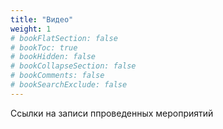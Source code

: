 ```yaml
---
title: "Видео"
weight: 1
# bookFlatSection: false
# bookToc: true
# bookHidden: false
# bookCollapseSection: false
# bookComments: false
# bookSearchExclude: false
---
```


Ссылки на записи ппроведенных мероприятий
